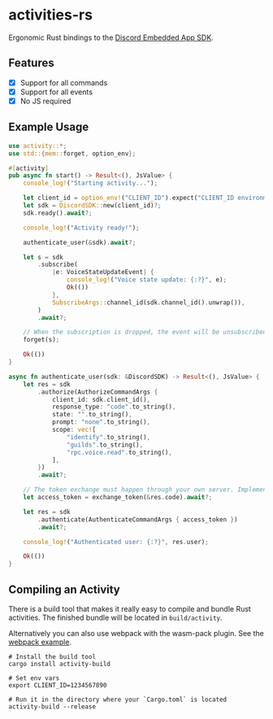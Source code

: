# activities-rs

Ergonomic Rust bindings to the [Discord Embedded App SDK](https://github.com/discord/embedded-app-sdk).

## Features

- [x] Support for all commands
- [x] Support for all events
- [x] No JS required

## Example Usage

```rust
use activity::*;
use std::{mem::forget, option_env};

#[activity]
pub async fn start() -> Result<(), JsValue> {
    console_log!("Starting activity...");

    let client_id = option_env!("CLIENT_ID").expect("CLIENT_ID environment variable must be set");
    let sdk = DiscordSDK::new(client_id)?;
    sdk.ready().await?;

    console_log!("Activity ready!");

    authenticate_user(&sdk).await?;

    let s = sdk
        .subscribe(
            |e: VoiceStateUpdateEvent| {
                console_log!("Voice state update: {:?}", e);
                Ok(())
            },
            SubscribeArgs::channel_id(sdk.channel_id().unwrap()),
        )
        .await?;

    // When the subscription is dropped, the event will be unsubscribed
    forget(s);

    Ok(())
}

async fn authenticate_user(sdk: &DiscordSDK) -> Result<(), JsValue> {
    let res = sdk
        .authorize(AuthorizeCommandArgs {
            client_id: sdk.client_id(),
            response_type: "code".to_string(),
            state: "".to_string(),
            prompt: "none".to_string(),
            scope: vec![
                "identify".to_string(),
                "guilds".to_string(),
                "rpc.voice.read".to_string(),
            ],
        })
        .await?;

    // The token exchange must happen through your own server. Implement this yourself!
    let access_token = exchange_token(&res.code).await?;

    let res = sdk
        .authenticate(AuthenticateCommandArgs { access_token })
        .await?;

    console_log!("Authenticated user: {:?}", res.user);

    Ok(())
}
```

## Compiling an Activity

There is a build tool that makes it really easy to compile and bundle Rust activities. The finished bundle will be located in `build/activity`.

Alternatively you can also use webpack with the wasm-pack plugin. See the [webpack example](examples/webpack).

```shell
# Install the build tool
cargo install activity-build

# Set env vars
export CLIENT_ID=1234567890

# Run it in the directory where your `Cargo.toml` is located
activity-build --release
```
